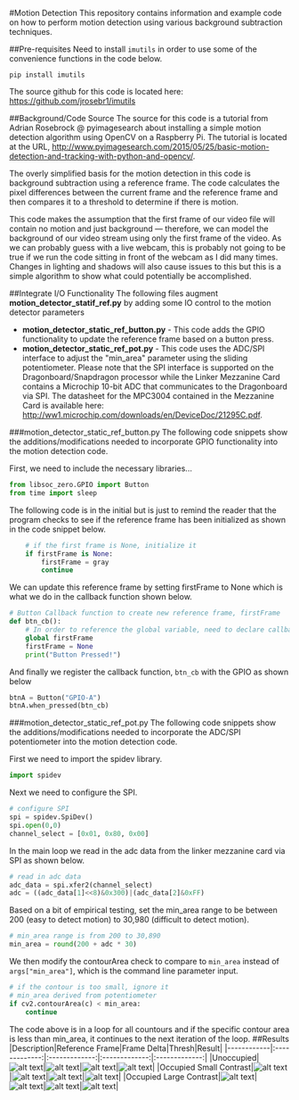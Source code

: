 #Motion Detection
This repository contains information and example code on how to perform motion detection using various background subtraction techniques.

##Pre-requisites
Need to install `imutils` in order to use some of the convenience functions in the code below.

```
pip install imutils
```
The source github for this code is located here: https://github.com/jrosebr1/imutils

##Background/Code Source
The source for this code is a tutorial from Adrian Rosebrock @ pyimagesearch about installing a simple motion detection algorithm using OpenCV on a Raspberry Pi. The tutorial is located at the URL, http://www.pyimagesearch.com/2015/05/25/basic-motion-detection-and-tracking-with-python-and-opencv/.

The overly simplified basis for the motion detection in this code is background subtraction using a reference frame. The code calculates the pixel differences between the current frame and the reference frame and then compares it to a threshold to determine if there is motion.

This code makes the assumption that the first frame of our video file will contain no motion and just background — therefore, we can model the background of our video stream using only the first frame of the video. As we can probably guess with a live webcam, this is probably not going to be true if we run the code sitting in front of the webcam as I did many times. Changes in lighting and shadows will also cause issues to this but this is a simple algorithm to show what could potentially be accomplished.

##Integrate I/O Functionality
The following files augment **motion_detector_statif_ref.py** by adding some IO control to the motion detector parameters
- **motion_detector_static_ref_button.py** - This code adds the GPIO functionality to update the reference frame based on a button press.
- **motion_detector_static_ref_pot.py** - This code uses the ADC/SPI interface to adjust the "min_area" parameter using the sliding potentiometer. Please note that the SPI interface is supported on the Dragonboard/Snapdragon processor while the Linker Mezzanine Card contains a Microchip 10-bit ADC that communicates to the Dragonboard via SPI. The datasheet for the MPC3004 contained in the Mezzanine Card is available here: http://ww1.microchip.com/downloads/en/DeviceDoc/21295C.pdf.

###motion_detector_static_ref_button.py
The following code snippets show the additions/modifications needed to incorporate GPIO functionality into the motion detection code.

First, we need to include the necessary libraries...
```python
from libsoc_zero.GPIO import Button
from time import sleep
```

The following code is in the initial but is just to remind the reader that the program checks to see if the reference frame has been initialized as shown in the code snippet below.

```python
	# if the first frame is None, initialize it
	if firstFrame is None:
		firstFrame = gray
		continue
```

We can update this reference frame by setting firstFrame to None which is what we do in the callback function shown below.

```python
# Button Callback function to create new reference frame, firstFrame
def btn_cb():
	# In order to reference the global variable, need to declare callback variable as global
	global firstFrame
	firstFrame = None
	print("Button Pressed!")
```

And finally we register the callback function, ```btn_cb``` with the GPIO as shown below

```python
btnA = Button("GPIO-A")
btnA.when_pressed(btn_cb)
```
###motion_detector_static_ref_pot.py
The following code snippets show the additions/modifications needed to incorporate the ADC/SPI potentiometer into the motion detection code.

First we need to import the spidev library.
```python
import spidev
```

Next we need to configure the SPI.
```python
# configure SPI
spi = spidev.SpiDev()
spi.open(0,0)
channel_select = [0x01, 0x80, 0x00]
```

In the main loop we read in the adc data from the linker mezzanine card via SPI as shown below.
```python
# read in adc data
adc_data = spi.xfer2(channel_select)
adc = ((adc_data[1]<<8)&0x300)|(adc_data[2]&0xFF)
```

Based on a bit of empirical testing, set the min_area range to be between 200 (easy to detect motion) to 30,980 (difficult to detect motion).
```python
# min_area range is from 200 to 30,890	
min_area = round(200 + adc * 30)
```

We then modify the contourArea check to compare to ```min_area``` instead of ```args["min_area"]```, which is the command line parameter input.
```python
# if the contour is too small, ignore it
# min_area derived from potentiometer
if cv2.contourArea(c) < min_area:
	continue
```
The code above is in a loop for all countours and if the specific contour area is less than min_area, it continues to the next iteration of the loop.
##Results
|Description|Reference Frame|Frame Delta|Thresh|Result|
|------------|:-------------:|:-------------:|:-------------:|:-------------:|
|Unoccupied|![alt text](https://github.com/mvartani76/iot-detroit-jan2017/blob/master/Images/motion_reference_frame_unoccupied.png "Reference Frame")|![alt text](https://github.com/mvartani76/iot-detroit-jan2017/blob/master/Images/motion_frame_delta_unoccupied.png "Unoccupied Frame Delta")|![alt text](https://github.com/mvartani76/iot-detroit-jan2017/blob/master/Images/motion_thresh_unoccupied.png "Unoccupied Thresh")|![alt text](https://github.com/mvartani76/iot-detroit-jan2017/blob/master/Images/motion_live_feed_unoccupied.png "Unoccupied Result")|
|Occupied Small Contrast|![alt text](https://github.com/mvartani76/iot-detroit-jan2017/blob/master/Images/motion_reference_frame_unoccupied.png "Reference Frame")|![alt text](https://github.com/mvartani76/iot-detroit-jan2017/blob/master/Images/motion_frame_delta_occupied_1.png "Small Contrast Occupied Frame Delta")|![alt text](https://github.com/mvartani76/iot-detroit-jan2017/blob/master/Images/motion_thresh_occupied_1.png "Small Contrast Occupied Thresh")|![alt text](https://github.com/mvartani76/iot-detroit-jan2017/blob/master/Images/motion_live_feed_occupied_1.png "Small Contrast Occupied Result")|
|Occupied Large Contrast|![alt text](https://github.com/mvartani76/iot-detroit-jan2017/blob/master/Images/motion_reference_frame_unoccupied.png "Reference Frame")|![alt text](https://github.com/mvartani76/iot-detroit-jan2017/blob/master/Images/motion_frame_delta_occupied_2.png "Large Contrast Occupied Frame Delta")|![alt text](https://github.com/mvartani76/iot-detroit-jan2017/blob/master/Images/motion_thresh_occupied_2.png "Large Contrast Occupied Thresh")|![alt text](https://github.com/mvartani76/iot-detroit-jan2017/blob/master/Images/motion_live_feed_occupied_2.png "Large Contrast Occupied Result")|
